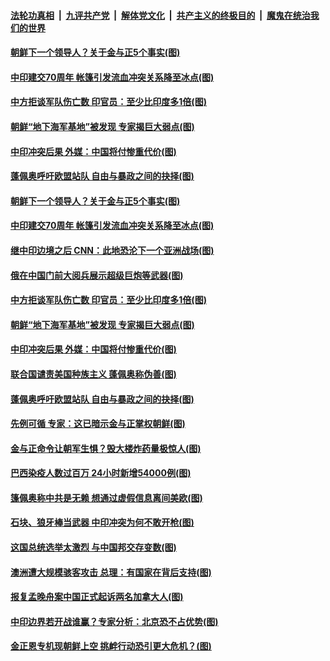 ####  [法轮功真相](../../../../basic/blob/master/README.md?t=06221031) &nbsp;|&nbsp; [九评共产党](../../../../9ping.md/blob/master/README.md?t=06221031) &nbsp;|&nbsp; [解体党文化](../../../../jtdwh.md/blob/master/README.md?t=06221031)  &nbsp;|&nbsp; [共产主义的终极目的](../../../../gczydzjmd.md/blob/master/README.md?t=06221031) &nbsp;|&nbsp; [魔鬼在统治我们的世界](../../../../mgztzwmdsj.md/blob/master/README.md?t=06221031) 

#### [朝鲜下一个领导人？关于金与正5个事实(图)](../pages/p9/937239.md?t=06221031) 

#### [中印建交70周年 帐篷引发流血冲突关系降至冰点(图)](../pages/p9/937297.md?t=06221031) 

#### [中方拒谈军队伤亡数 印官员：至少比印度多1倍(图)](../pages/p9/937262.md?t=06221031) 

#### [朝鲜“地下海军基地”被发现 专家揭巨大弱点(图)](../pages/p9/937152.md?t=06221031) 

#### [中印冲突后果 外媒：中国将付惨重代价(图)](../pages/p9/937150.md?t=06221031) 

#### [蓬佩奥呼吁欧盟站队 自由与暴政之间的抉择(图)](../pages/p9/937188.md?t=06221031) 

#### [朝鲜下一个领导人？关于金与正5个事实(图)](../pages/p9/937239.md?t=06221031) 

#### [中印建交70周年 帐篷引发流血冲突关系降至冰点(图)](../pages/p9/937297.md?t=06221031) 

#### [继中印边境之后 CNN：此地恐沦下一个亚洲战场(图)](../pages/p9/937235.md?t=06221031) 

#### [俄在中国门前大阅兵展示超级巨炮等武器(图)](../pages/p9/937283.md?t=06221031) 

#### [中方拒谈军队伤亡数 印官员：至少比印度多1倍(图)](../pages/p9/937262.md?t=06221031) 

#### [朝鲜“地下海军基地”被发现 专家揭巨大弱点(图)](../pages/p9/937152.md?t=06221031) 

#### [中印冲突后果 外媒：中国将付惨重代价(图)](../pages/p9/937150.md?t=06221031) 

#### [联合国谴责美国种族主义 蓬佩奥称伪善(图)](../pages/p9/937213.md?t=06221031) 

#### [蓬佩奥呼吁欧盟站队 自由与暴政之间的抉择(图)](../pages/p9/937188.md?t=06221031) 

#### [先例可循 专家：这已暗示金与正掌权朝鲜(图)](../pages/p9/937143.md?t=06221031) 

#### [金与正命令让朝军生惧？毁大楼炸药量极惊人(图)](../pages/p9/937061.md?t=06221031) 

#### [巴西染疫人数过百万 24小时新增54000例(图)](../pages/p9/937113.md?t=06221031) 

#### [篷佩奥称中共是无赖 想通过虚假信息离间美欧(图)](../pages/p9/937106.md?t=06221031) 

#### [石块、狼牙棒当武器 中印冲突为何不敢开枪(图)](../pages/p9/937048.md?t=06221031) 

#### [这国总统选举太激烈 与中国邦交存变数(图)](../pages/p9/937103.md?t=06221031) 

#### [澳洲遭大规模骇客攻击 总理：有国家在背后支持(图)](../pages/p9/937006.md?t=06221031) 

#### [报复孟晚舟案中国正式起诉两名加拿大人(图)](../pages/p9/937053.md?t=06221031) 


#### [中印边界若开战谁赢？专家分析：北京恐不占优势(图)](../pages/p9/937023.md?t=06221031) 

#### [金正恩专机现朝鲜上空 挑衅行动恐引更大危机？(图)](../pages/p9/936934.md?t=06221031) 

